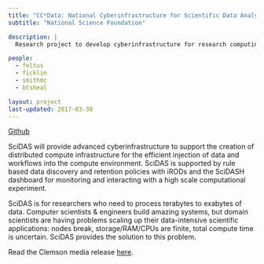 ```yaml
---
title: "CC*Data: National Cyberinfrastructure for Scientific Data Analysis at Scale (SciDAS)"
subtitle: "National Science Foundation"

description: |
  Research project to develop cyberinfrastructure for research computing.

people:
  - feltus
  - ficklin
  - smithmc
  - btsheal

layout: project
last-updated: 2017-03-30
---
```


[Github](https://github.com/scidas)

SciDAS will provide advanced cyberinfrastructure to support the creation of distributed compute infrastructure for the efficient injection of data and workflows into the compute environment. SciDAS is supported by rule based data discovery and retention policies with iRODs and the SciDASH dashboard for monitoring and interacting with a high scale computational experiment.

SciDAS is for researchers who need to process terabytes to exabytes of data. Computer scientists & engineers build amazing systems, but domain scientists are having problems scaling up their data-intensive scientific applications: nodes break, storage/RAM/CPUs are finite, total compute time is uncertain. SciDAS provides the solution to this problem.

Read the Clemson media release [here](https://newsstand.clemson.edu/mediarelations/clemson-scientists-receive-2-95m-to-improve-and-simplify-large-scale-data-analysis/).
